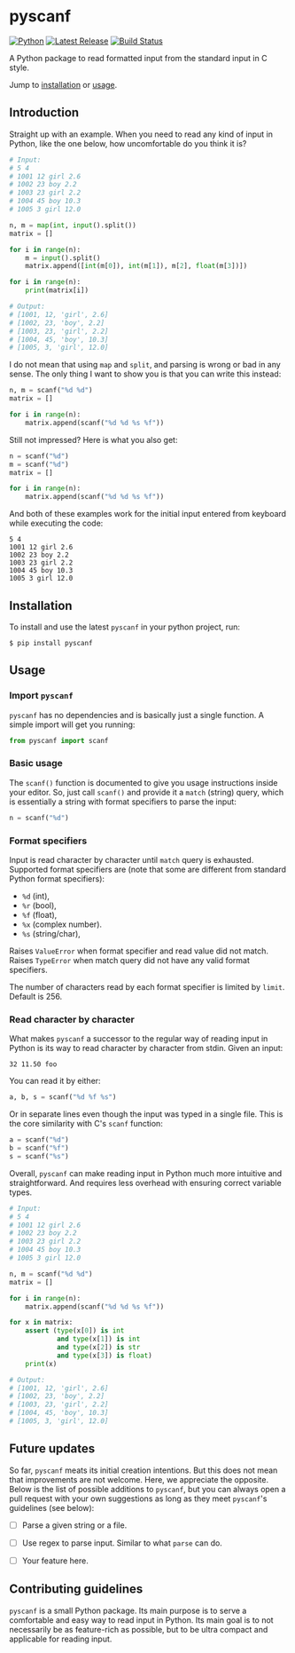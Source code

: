 # pyscanf

<p>
    <a href="https://github.com/KirilStrezikozin/pyscanf/releases"><img src="https://img.shields.io/badge/Python-3776AB?style=for-the-badge&logo=python&logoColor=white" alt="Python"></a>
    <a href="https://github.com/KirilStrezikozin/pyscanf/releases"><img src="https://img.shields.io/github/release/KirilStrezikozin/pyscanf.svg" alt="Latest Release"></a>
    <a href="https://github.com/KirilStrezikozin/pyscanf/actions"><img src="https://github.com/KirilStrezikozin/pyscanf/workflows/build/badge.svg" alt="Build Status"></a>
</p>

A Python package to read formatted input from the standard input in C style.

Jump to [installation](#installation) or [usage](#installation).

## Introduction

Straight up with an example. When you need to read any kind of input in Python, like the one below, how uncomfortable do you think it is? 

```python
# Input:
# 5 4
# 1001 12 girl 2.6
# 1002 23 boy 2.2
# 1003 23 girl 2.2
# 1004 45 boy 10.3
# 1005 3 girl 12.0

n, m = map(int, input().split())
matrix = []

for i in range(n):
    m = input().split()
    matrix.append([int(m[0]), int(m[1]), m[2], float(m[3])])

for i in range(n):
    print(matrix[i])

# Output:
# [1001, 12, 'girl', 2.6]
# [1002, 23, 'boy', 2.2]
# [1003, 23, 'girl', 2.2]
# [1004, 45, 'boy', 10.3]
# [1005, 3, 'girl', 12.0]

```

I do not mean that using `map` and `split`, and parsing is wrong or bad in any sense. The only thing I want to show you is that you can write this instead:

```python
n, m = scanf("%d %d")
matrix = []

for i in range(n):
    matrix.append(scanf("%d %d %s %f"))
```

Still not impressed? Here is what you also get:

```python
n = scanf("%d")
m = scanf("%d")
matrix = []

for i in range(n):
    matrix.append(scanf("%d %d %s %f"))
```

And both of these examples work for the initial input entered from keyboard while executing the code:

```
5 4
1001 12 girl 2.6
1002 23 boy 2.2
1003 23 girl 2.2
1004 45 boy 10.3
1005 3 girl 12.0
```

## Installation

To install and use the latest `pyscanf` in your python project, run:

```
$ pip install pyscanf
```


## Usage

### Import `pyscanf`

`pyscanf` has no dependencies and is basically just a single function. A simple import will get you running:

```python
from pyscanf import scanf
```

### Basic usage

The `scanf()` function is documented to give you usage instructions inside your editor. So, just call `scanf()` and provide it a `match` (string) query, which is essentially a string with format specifiers to parse the input:

```python
n = scanf("%d")
```

### Format specifiers

Input is read character by character until `match` query is exhausted. Supported format specifiers are (note that some are different from standard Python format specifiers):

- `%d` (int),
- `%r` (bool),
- `%f` (float),
- `%x` (complex number).
- `%s` (string/char),

Raises `ValueError` when format specifier and read value did not match.
Raises `TypeError` when match query did not have any valid format specifiers.

The number of characters read by each format specifier is limited by `limit`. Default is 256.

### Read character by character

What makes `pyscanf` a successor to the regular way of reading input in Python is its way to read character by character from stdin. Given an input:

```
32 11.50 foo
```

You can read it by either:

```python
a, b, s = scanf("%d %f %s")
```

Or in separate lines even though the input was typed in a single file. This is the core similarity with C's `scanf` function:

```python
a = scanf("%d")
b = scanf("%f")
s = scanf("%s")
```

Overall, `pyscanf` can make reading input in Python much more intuitive and straightforward. And requires less overhead with ensuring correct variable types.

```python
# Input:
# 5 4
# 1001 12 girl 2.6
# 1002 23 boy 2.2
# 1003 23 girl 2.2
# 1004 45 boy 10.3
# 1005 3 girl 12.0

n, m = scanf("%d %d")
matrix = []

for i in range(n):
    matrix.append(scanf("%d %d %s %f"))

for x in matrix:
    assert (type(x[0]) is int 
            and type(x[1]) is int
            and type(x[2]) is str
            and type(x[3]) is float)
    print(x)

# Output:
# [1001, 12, 'girl', 2.6]
# [1002, 23, 'boy', 2.2]
# [1003, 23, 'girl', 2.2]
# [1004, 45, 'boy', 10.3]
# [1005, 3, 'girl', 12.0]

```

## Future updates

So far, `pyscanf` meats its initial creation intentions. But this does not mean that improvements are not welcome. Here, we appreciate the opposite. Below is the list of possible additions to `pyscanf`, but you can always open a pull request with your own suggestions as long as they meet `pyscanf`'s guidelines (see below):

- [ ] Parse a given string or a file.
- [ ] Use regex to parse input. Similar to what `parse` can do.
- [ ] Your feature here.


## Contributing guidelines

`pyscanf` is a small Python package. Its main purpose is to serve a comfortable and easy way to read input in Python. Its main goal is to not necessarily be as feature-rich as possible, but to be ultra compact and applicable for reading input.
